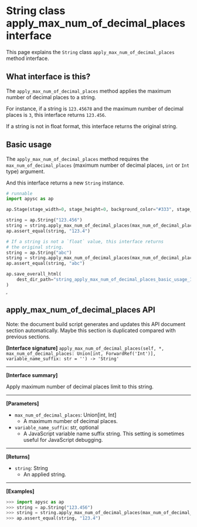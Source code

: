 # String class apply_max_num_of_decimal_places interface

This page explains the `String` class `apply_max_num_of_decimal_places` method interface.

## What interface is this?

The `apply_max_num_of_decimal_places` method applies the maximum number of decimal places to a string.

For instance, if a string is `123.45678` and the maximum number of decimal places is `3`, this interface returns `123.456`.

If a string is not in float format, this interface returns the original string.

## Basic usage

The `apply_max_num_of_decimal_places` method requires the `max_num_of_decimal_places` (maximum number of decimal places, `int` or `Int` type) argument.

And this interface returns a new `String` instance.

```py
# runnable
import apysc as ap

ap.Stage(stage_width=0, stage_height=0, background_color="#333", stage_elem_id="stage")

string = ap.String("123.456")
string = string.apply_max_num_of_decimal_places(max_num_of_decimal_places=1)
ap.assert_equal(string, "123.4")

# If a string is not a `float` value, this interface returns
# the original string.
string = ap.String("abc")
string = string.apply_max_num_of_decimal_places(max_num_of_decimal_places=1)
ap.assert_equal(string, "abc")

ap.save_overall_html(
    dest_dir_path="string_apply_max_num_of_decimal_places_basic_usage_1/"
)
```

<iframe src="static/string_apply_max_num_of_decimal_places_basic_usage_1/index.html" width="0" height="0"></iframe>

## apply_max_num_of_decimal_places API

<!-- Docstring: apysc._type.string_apply_max_num_of_decimal_places_mixin.StringApplyMaxNumOfDecimalPlacesMixIn.apply_max_num_of_decimal_places -->

<span class="inconspicuous-txt">Note: the document build script generates and updates this API document section automatically. Maybe this section is duplicated compared with previous sections.</span>

**[Interface signature]** `apply_max_num_of_decimal_places(self, *, max_num_of_decimal_places: Union[int, ForwardRef('Int')], variable_name_suffix: str = '') -> 'String'`<hr>

**[Interface summary]**

Apply maximum number of decimal places limit to this string.<hr>

**[Parameters]**

- `max_num_of_decimal_places`: Union[int, Int]
  - A maximum number of decimal places.
- `variable_name_suffix`: str, optional
  - A JavaScript variable name suffix string. This setting is sometimes useful for JavaScript debugging.

<hr>

**[Returns]**

- `string`: String
  - An applied string.

<hr>

**[Examples]**

```py
>>> import apysc as ap
>>> string = ap.String("123.456")
>>> string = string.apply_max_num_of_decimal_places(max_num_of_decimal_places=1)
>>> ap.assert_equal(string, "123.4")
```